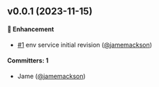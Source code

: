 
## v0.0.1 (2023-11-15)

#### :rocket: Enhancement
* [#1](https://github.com/spacethree/ember-runtime-env/pull/1) env service initial revision ([@jamemackson](https://github.com/jamemackson))

#### Committers: 1
- Jame ([@jamemackson](https://github.com/jamemackson))
